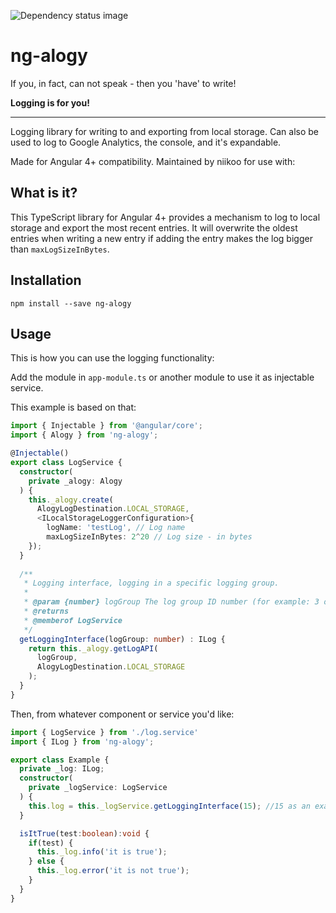 ![Dependency status image](https://david-dm.org/niikoo/ng-alogy.svg)

# ng-alogy

[^**alogy, alogia; In medicine: An inabillity to speak**]: alogy. (n.d.) -Ologies &amp; -Isms. (2008). Retrieved August 4 2017 from http://www.thefreedictionary.com/alogy

If you, in fact, can not speak - then you 'have' to write!

**Logging is for you!**

------

Logging library for writing to and exporting from local storage. Can also be used to log to Google Analytics, the console, and it's expandable.

Made for Angular 4+ compatibility. Maintained by niikoo for use with: 

[EXPOSER PLAYER]: https//www.exposer.no	"by Destinet (https://www.destinet.no), in Norwegian."

## What is it?

This TypeScript library for Angular 4+ provides a mechanism to log to local storage and export the most recent entries. It will overwrite the oldest entries when writing a new entry if adding the entry makes the log bigger than `maxLogSizeInBytes`.

## Installation

```
npm install --save ng-alogy
```

## Usage

This is how you can use the logging functionality:

Add the module in `app-module.ts` or another module to use it as injectable service.

This example is based on that:

```typescript
import { Injectable } from '@angular/core';
import { Alogy } from 'ng-alogy';

@Injectable()
export class LogService {
  constructor(
  	private _alogy: Alogy
  ) {
    this._alogy.create(
      AlogyLogDestination.LOCAL_STORAGE,
      <ILocalStorageLoggerConfiguration>{
        logName: 'testLog', // Log name
        maxLogSizeInBytes: 2^20 // Log size - in bytes
    });
  }
  
  /**
   * Logging interface, logging in a specific logging group.
   * 
   * @param {number} logGroup The log group ID number (for example: 3 or 5)
   * @returns 
   * @memberof LogService
   */
  getLoggingInterface(logGroup: number) : ILog {
    return this._alogy.getLogAPI(
      logGroup,
      AlogyLogDestination.LOCAL_STORAGE
    );
  }
}
```

Then, from whatever component or service you'd like:

```typescript
import { LogService } from './log.service'
import { ILog } from 'ng-alogy';

export class Example {
  private _log: ILog;
  constructor(
  	private _logService: LogService
  ) {
    this.log = this._logService.getLoggingInterface(15); //15 as an example group
  }

  isItTrue(test:boolean):void {
    if(test) {
      this._log.info('it is true');
    } else {
      this._log.error('it is not true');
    }
  }
}

```

